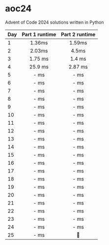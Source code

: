 # aoc24
Advent of Code 2024 solutions written in Python

| Day | Part 1 runtime |  Part 2 runtime  |
|-----|:--------------:|:----------------:|
|1|     1.36ms     |      1.59ms      |
|2|     2.03ms     |      4.5ms      |
|3|     1.75 ms     |      1.4 ms      |
|4|     25.9 ms     |      2.87 ms      |
|5|     - ms     | - ms  |
|6|     - ms     |     - ms      |
|7|     - ms     |     - ms      |
|8|     - ms     |      - ms      |
|9|     - ms     |      - ms      |
|10|    - ms     |     - ms      |
|11|     - ms     |      - ms      |
|12|    - ms     |     - ms     |
|13|     - ms     |     - ms     |
|14|     - ms     |     - ms     |
|15|     - ms     |      - ms      |
|16|    - ms     |      - ms       |
|17|     - ms      | - ms |
|18|     - ms     |      - ms       |
|19|     - ms     |     - ms      |
|20|    - ms     |     - ms     |
|21|    - ms    |     - ms     |
|22|    - ms     |      - ms      |
|23|    - ms     |       - ms       |
|24|     - ms     |      - ms       |
|25|     - ms      |        🎄        |